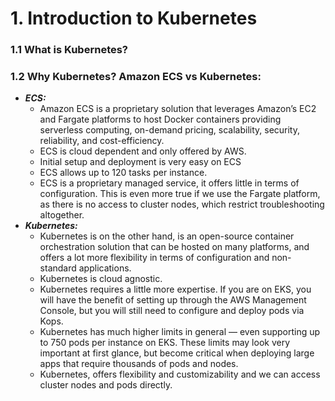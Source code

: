 
# 1. Introduction to Kubernetes

### 1.1 What is Kubernetes?

### 1.2 Why Kubernetes? Amazon ECS vs Kubernetes:
* ***ECS:***
  - Amazon ECS is a proprietary solution that leverages Amazon’s EC2 and Fargate platforms to host Docker containers providing serverless computing, on-demand pricing, scalability, security, reliability, and cost-efficiency.
  - ECS is cloud dependent and only offered by AWS.
  - Initial setup and deployment is very easy on ECS
  - ECS allows up to 120 tasks per instance.
  -  ECS is a proprietary managed service, it offers little in terms of configuration. This is even more true if we use the Fargate platform, as there is no access to cluster nodes, which restrict troubleshooting altogether.
* ***Kubernetes:***
  - Kubernetes is on the other hand, is an open-source container orchestration solution that can be hosted on many platforms, and offers a lot more flexibility in terms of configuration and non-standard applications. 
  - Kubernetes is cloud agnostic.
  - Kubernetes requires a little more expertise. If you are on EKS, you will have the benefit of setting up through the AWS Management Console, but you will still need to configure and deploy pods via Kops.
  - Kubernetes has much higher limits in general — even supporting up to 750 pods per instance on EKS. These limits may look very important at first glance, but become critical when deploying large apps that require thousands of pods and nodes.
  - Kubernetes, offers flexibility and customizability and we can access cluster nodes and pods directly.
